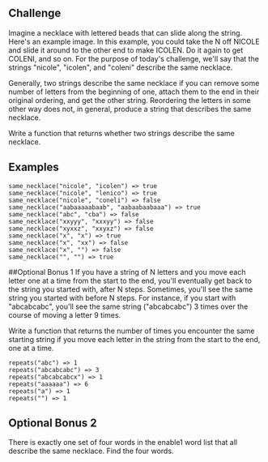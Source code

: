 ## Challenge
Imagine a necklace with lettered beads that can slide along the string. Here's an example image.
In this example, you could take the N off NICOLE and slide it around to the other end to make ICOLEN.
Do it again to get COLENI, and so on. For the purpose of today's challenge, we'll say that the strings "nicole", "icolen", and "coleni" describe the same necklace.

Generally, two strings describe the same necklace if you can remove some number of letters from the beginning of one, attach them to the end in their original ordering, and get the other string.
Reordering the letters in some other way does not, in general, produce a string that describes the same necklace.

Write a function that returns whether two strings describe the same necklace.

## Examples
```
same_necklace("nicole", "icolen") => true
same_necklace("nicole", "lenico") => true
same_necklace("nicole", "coneli") => false
same_necklace("aabaaaaabaab", "aabaabaabaaa") => true
same_necklace("abc", "cba") => false
same_necklace("xxyyy", "xxxyy") => false
same_necklace("xyxxz", "xxyxz") => false
same_necklace("x", "x") => true
same_necklace("x", "xx") => false
same_necklace("x", "") => false
same_necklace("", "") => true
```

##Optional Bonus 1
If you have a string of N letters and you move each letter one at a time from the start to the end, you'll eventually get back to the string you started with, after N steps.
Sometimes, you'll see the same string you started with before N steps.
For instance, if you start with "abcabcabc", you'll see the same string ("abcabcabc") 3 times over the course of moving a letter 9 times.

Write a function that returns the number of times you encounter the same starting string if you move each letter in the string from the start to the end, one at a time.
```
repeats("abc") => 1
repeats("abcabcabc") => 3
repeats("abcabcabcx") => 1
repeats("aaaaaa") => 6
repeats("a") => 1
repeats("") => 1
```

## Optional Bonus 2
There is exactly one set of four words in the enable1 word list that all describe the same necklace.
Find the four words.